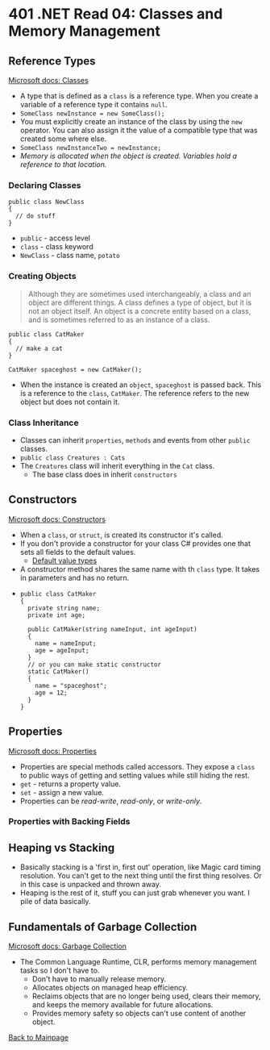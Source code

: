 # 401 .NET Read 04: Classes and Memory Management

## Reference Types
[Microsoft docs: Classes](https://docs.microsoft.com/en-us/dotnet/csharp/programming-guide/classes-and-structs/classes)<br>

+ A type that is defined as a `class` is a reference type.  When you create a variable of a reference type it contains `null`. 
+ `SomeClass newInstance = new SomeClass();`
+ You must explicitly create an instance of the class by using the `new` operator.  You can also assign it the value of a compatible type that was created some where else.
+ `SomeClass newInstanceTwo = newInstance;`
+ *Memory is allocated when the object is created.  Variables hold a reference to that location.*

### Declaring Classes
```
public class NewClass
{
  // do stuff
}
```
+ `public` - access level
+ `class` - class keyword
+ `NewClass` - class name, `potato`

### Creating Objects
> Although they are sometimes used interchangeably, a class and an object are different things. A class defines a type of object, but it is not an object itself. An object is a concrete entity based on a class, and is sometimes referred to as an instance of a class.

```
public class CatMaker 
{
  // make a cat
}

CatMaker spaceghost = new CatMaker();
```
+ When the instance is created an `object`, `spaceghost` is passed back.  This is a reference to the `class`, `CatMaker`. The reference refers to the new object but does not contain it.

### Class Inheritance 
+ Classes can inherit `properties`, `methods` and events from other `public` classes.
+ `public class Creatures : Cats`
+ The `Creatures` class will inherit everything in the `Cat` class.
  + The base class does in inherit `constructors`

## Constructors
[Microsoft docs: Constructors](https://docs.microsoft.com/en-us/dotnet/csharp/programming-guide/classes-and-structs/constructors)<br>

+ When a `class`, or `struct`, is created its constructor it's called.
+ If you don't provide a constructor for your class C# provides one that sets all fields to the default values.
  + [Default value types](https://docs.microsoft.com/en-us/dotnet/csharp/language-reference/builtin-types/default-values)
+ A constructor method shares the same name with th `class` type.  It takes in parameters and has no return.
+ ```
  public class CatMaker
  {
    private string name;
    private int age;

    public CatMaker(string nameInput, int ageInput)
    {
      name = nameInput;
      age = ageInput;
    }
    // or you can make static constructor
    static CatMaker()
    {
      name = "spaceghost";
      age = 12;
    }
  }
  ```
## Properties
[Microsoft docs: Properties](https://docs.microsoft.com/en-us/dotnet/csharp/programming-guide/classes-and-structs/properties)<br>
+ Properties are special methods called accessors.  They expose a `class` to public ways of getting and setting values while still hiding the rest.
+ `get` - returns a property value.
+ `set` - assign a new value.
+ Properties can be *read-write*, *read-only*, or *write-only*.

### Properties with Backing Fields



## Heaping vs Stacking
+ Basically stacking is a 'first in, first out' operation, like Magic card timing resolution.  You can't get to the next thing until the first thing resolves.  Or in this case is unpacked and thrown away.
+ Heaping is the rest of it, stuff you can just grab whenever you want.  I pile of data basically.

## Fundamentals of Garbage Collection
[Microsoft docs: Garbage Collection](https://docs.microsoft.com/en-us/dotnet/standard/garbage-collection/fundamentals)<br>
+ The Common Language Runtime, CLR, performs memory management tasks so I don't have to.
  + Don't have to manually release memory.
  + Allocates objects on managed heap efficiency.
  + Reclaims objects that are no longer being used, clears their memory, and keeps the memory available for future allocations.
  + Provides memory safety so objects can't use content of another object.



[Back to Mainpage](../code-fellows.md)<br>
